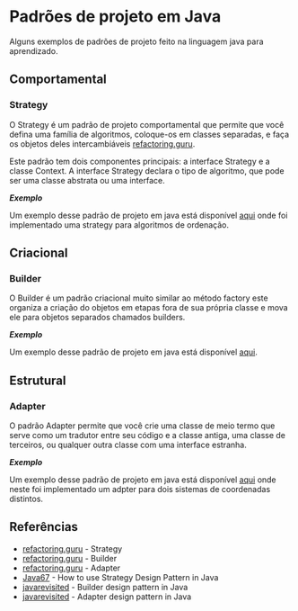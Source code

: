 # Padrões de projeto em Java

Alguns exemplos de padrões de projeto feito na linguagem java
para aprendizado.

## Comportamental

### Strategy

O Strategy é um padrão de projeto comportamental que permite que você defina uma família de algoritmos, coloque-os em classes separadas, e faça os objetos deles intercambiáveis
[refactoring.guru](https://refactoring.guru/pt-br/design-patterns/strategy).

Este padrão tem dois componentes principais: a interface Strategy e a classe Context. A interface Strategy declara o tipo de algoritmo, que pode ser uma classe abstrata ou uma interface.

***Exemplo***

Um exemplo desse padrão de projeto em java está disponível [aqui](https://github.com/andersonhsporto/design-patterns-java/tree/main/src/strategy) onde foi implementado uma strategy
para algoritmos de ordenação.

## Criacional

### Builder

O Builder é um padrão criacional muito similar ao método factory este organiza a criação
do objetos em etapas fora de sua própria classe e mova ele para objetos separados chamados builders. 

***Exemplo***

Um exemplo desse padrão de projeto em java está disponível [aqui](https://github.com/andersonhsporto/design-patterns-java/tree/main/src/builder).



## Estrutural

### Adapter

O padrão Adapter permite que você crie uma classe de meio termo que serve como um tradutor entre seu código e a classe antiga, uma classe de terceiros, ou qualquer outra classe com uma interface estranha.

***Exemplo***

Um exemplo desse padrão de projeto em java está disponível [aqui](https://github.com/andersonhsporto/design-patterns-java/tree/main/src/adapter) onde neste foi implementado
um adpter para dois sistemas de coordenadas distintos.

## Referências

- [refactoring.guru](https://refactoring.guru/pt-br/design-patterns/strategy) - Strategy
- [refactoring.guru](https://refactoring.guru/pt-br/design-patterns/builder) - Builder
- [refactoring.guru](https://refactoring.guru/pt-br/design-patterns/adapter) - Adapter
- [Java67](https://www.java67.com/2014/12/strategy-pattern-in-java-with-example.html) - How to use Strategy Design Pattern in Java
- [javarevisited](https://javarevisited.blogspot.com/2020/05/top-10-educative-courses-for-programmers.html#axzz8IV7nH73K) - Builder design pattern in Java
- [javarevisited](https://javarevisited.blogspot.com/2016/08/adapter-design-pattern-in-java-example.html#axzz8IgC9exUn) - Adapter design pattern in Java